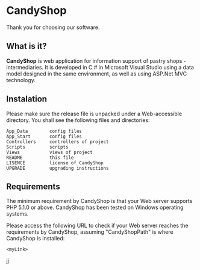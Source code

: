 CandyShop
===========
Thank you for choosing our software.

What is it?
-----------
**CandyShop** is web application for information support of pastry shops - 
intermediaries. It is developed in C # in Microsoft Visual Studio using a data 
model designed in the same environment, as well as using ASP.Net MVC technology.

Instalation
-----------
Please make sure the release file is unpacked under a Web-accessible directory. 
You shall see the following files and directories:
    
    App_Data        config files
    App_Start       config files
    Controllers     controllers of project
    Scripts         scripts
    Views           views of project
    README          this file
    LISENCE         license of CandyShop
    UPGRADE         upgrading instructions

Requirements
------------
The minimum requirement by CandyShop is that your Web server supports PHP 5.1.0 
or above. CandyShop has been tested on Windows operating systems.

Please access the following URL to check if your Web server reaches the 
requirements by CandyShop, assuming "CandyShopPath" is where CandyShop is installed:

    <myLink>
    
jj
